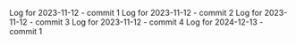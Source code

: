 Log for 2023-11-12 - commit 1
Log for 2023-11-12 - commit 2
Log for 2023-11-12 - commit 3
Log for 2023-11-12 - commit 4
Log for 2024-12-13 - commit 1
